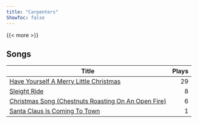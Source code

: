 ```yaml
---
title: "Carpenters"
ShowToc: false
---
```


{{< more >}}

## Songs
Title | Plays 
----- | -----: 
[Have Yourself A Merry Little Christmas](/songs/have-yourself-a-merry-little-christmas) | 29
[Sleight Ride](/songs/sleight-ride) | 8
[Christmas Song (Chestnuts Roasting On An Open Fire)](/songs/christmas-song-chestnuts-roasting-on-an-open-fire) | 6
[Santa Claus Is Coming To Town](/songs/santa-claus-is-coming-to-town) | 1

